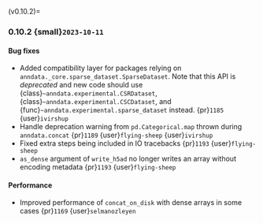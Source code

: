 (v0.10.2)=
### 0.10.2 {small}`2023-10-11`

#### Bug fixes

* Added compatibility layer for packages relying on `anndata._core.sparse_dataset.SparseDataset`.
  Note that this API is *deprecated* and new code should use {class}`~anndata.experimental.CSRDataset`, {class}`~anndata.experimental.CSCDataset`, and {func}`~anndata.experimental.sparse_dataset` instead.
  {pr}`1185` {user}`ivirshup`
* Handle deprecation warning from `pd.Categorical.map` thrown during `anndata.concat` {pr}`1189` {user}`flying-sheep` {user}`ivirshup`
* Fixed extra steps being included in IO tracebacks {pr}`1193` {user}`flying-sheep`
* `as_dense` argument of `write_h5ad` no longer writes an array without encoding metadata {pr}`1193` {user}`flying-sheep`


#### Performance

* Improved performance of `concat_on_disk` with dense arrays in some cases {pr}`1169` {user}`selmanozleyen`

